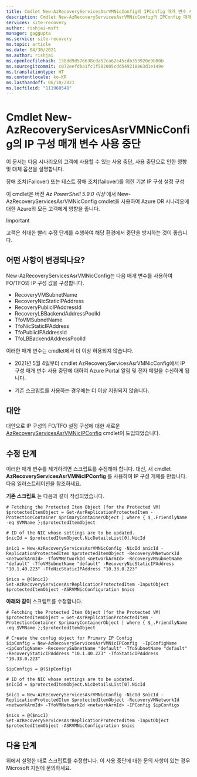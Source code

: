 ```yaml
---
title: Cmdlet New-AzRecoveryServicesAsrVMNicConfig의 IPConfig 매개 변수 사용 중단 | Microsoft Docs
description: Cmdlet New-AzRecoveryServicesAsrVMNicConfig의 IPConfig 매개 변수 사용 중단에 대한 세부 정보 및 새 cmdlet New-AzRecoveryServicesAsrVMNicIPConfig 사용에 대한 정보
services: site-recovery
author: rishjai-msft
manager: gaggupta
ms.service: site-recovery
ms.topic: article
ms.date: 04/30/2021
ms.author: rishjai
ms.openlocfilehash: 138dd9d576638cda52ca62e45cdb353920e9b00b
ms.sourcegitcommit: c072eefdba1fc1f582005cdd549218863d1e149e
ms.translationtype: HT
ms.contentlocale: ko-KR
ms.lasthandoff: 06/10/2021
ms.locfileid: "111968548"
---
```

# <a name="deprecation-of-ip-config-parameters-for-the-cmdlet-new-azrecoveryservicesasrvmnicconfig"></a>Cmdlet New-AzRecoveryServicesAsrVMNicConfig의 IP 구성 매개 변수 사용 중단

이 문서는 다음 시나리오의 고객에 사용할 수 있는 사용 중단, 사용 중단으로 인한 영향 및 대체 옵션을 설명합니다.

장애 조치(Failover) 또는 테스트 장애 조치(failover)를 위한 기본 IP 구성 설정 구성 

이 cmdlet은 버전 _Az PowerShell 5.9.0 이상_ 에서 New-AzRecoveryServicesAsrVMNicConfig cmdlet을 사용하여 Azure DR 시나리오에 대한 Azure의 모든 고객에게 영향을 줍니다.

> [!IMPORTANT]
> 고객은 최대한 빨리 수정 단계를 수행하여 해당 환경에서 중단을 방지하는 것이 좋습니다. 

## <a name="what-changes-should-you-expect"></a>어떤 사항이 변경되나요?

New-AzRecoveryServicesAsrVMNicConfig는 다음 매개 변수를 사용하여 FO/TFO의 IP 구성 값을 구성합니다.
- RecoveryVMSubnetName
- RecoveryNicStaticIPAddress
- RecoveryPublicIPAddressId
- RecoveryLBBackendAddressPoolId
- TfoVMSubnetName
- TfoNicStaticIPAddress
- TfoPublicIPAddressId
- TfoLBBackendAddressPoolId

이러한 매개 변수는 cmdlet에서 더 이상 허용되지 않습니다.

- 2021년 5월 4일부터 cmdlet AzRecoveryServicesAsrVMNicConfig에서 IP 구성 매개 변수 사용 중단에 대하여 Azure Portal 알림 및 전자 메일을 수신하게 됩니다.

- 기존 스크립트를 사용하는 경우에는 더 이상 지원되지 않습니다.
 
## <a name="alternatives"></a>대안 

대안으로 IP 구성의 FO/TFO 설정 구성에 대한 새로운 [AzRecoveryServicesAsrVMNicIPConfig](/powershell/module/az.recoveryservices/new-azrecoveryservicesasrvmnicipconfig) cmdlet이 도입되었습니다. 


## <a name="remediation-steps"></a>수정 단계

이러한 매개 변수를 제거하려면 스크립트를 수정해야 합니다. 대신, 새 cmdlet **AzRecoveryServicesAsrVMNicIPConfig** 를 사용하여 IP 구성 개체를 만듭니다. 다음 일러스트레이션을 참조하세요.

**기존 스크립트** 는 다음과 같이 작성되었습니다.
```azurepowershell
# Fetching the Protected Item Object (for the Protected VM)
$protectedItemObject = Get-AsrReplicationProtectedItem -ProtectionContainer $primaryContainerObject | where { $_.FriendlyName -eq $VMName };$protectedItemObject

# ID of the NIC whose settings are to be updated.
$nicId = $protectedItemObject.NicDetailsList[0].NicId

$nic1 = New-AzRecoveryServicesAsrVMNicConfig -NicId $nicId -ReplicationProtectedItem $protectedItemObject -RecoveryVMNetworkId <networkArmId> -TfoVMNetworkId <networkArmId> -RecoveryVMSubnetName "default" -TfoVMSubnetName "default" -RecoveryNicStaticIPAddress "10.1.40.223" -TfoNicStaticIPAddress "10.33.0.223"

$nics = @($nic1)
Set-AzRecoveryServicesAsrReplicationProtectedItem -InputObject $protectedItemObject -ASRVMNicConfiguration $nics
```

**아래와 같이** 스크립트를 수정합니다.
```azurepowershell
# Fetching the Protected Item Object (for the Protected VM)
$protectedItemObject = Get-AsrReplicationProtectedItem -ProtectionContainer $primaryContainerObject | where { $_.FriendlyName -eq $VMName };$protectedItemObject

# Create the config object for Primary IP Config
$ipConfig = New-AzRecoveryServicesAsrVMNicIPConfig  -IpConfigName <ipConfigName> -RecoverySubnetName "default" -TfoSubnetName "default" -RecoveryStaticIPAddress "10.1.40.223" -TfoStaticIPAddress "10.33.0.223"

$ipConfigs = @($ipConfig)

# ID of the NIC whose settings are to be updated.
$nicId = $protectedItemObject.NicDetailsList[0].NicId

$nic1 = New-AzRecoveryServicesAsrVMNicConfig -NicId $nicId -ReplicationProtectedItem $protectedItemObject -RecoveryVMNetworkId <networkArmId> -TfoVMNetworkId <networkArmId> -IPConfig $ipConfigs

$nics = @($nic1)
Set-AzRecoveryServicesAsrReplicationProtectedItem -InputObject $protectedItemObject -ASRVMNicConfiguration $nics
```

## <a name="next-steps"></a>다음 단계
위에서 설명한 대로 스크립트를 수정합니다. 이 사용 중단에 대한 문의 사항이 있는 경우 Microsoft 지원에 문의하세요.
